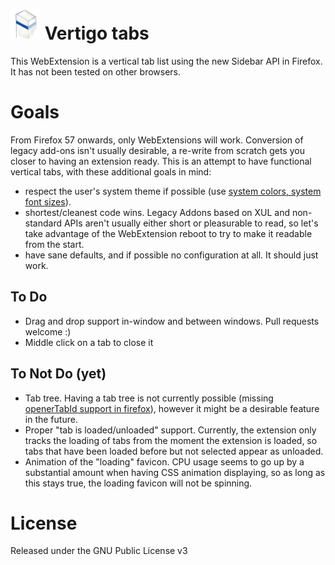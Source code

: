 # ![icon](icon48.png "Vertigo tabs") Vertigo tabs
This WebExtension is a vertical tab list using the new Sidebar API in Firefox.
It has not been tested on other browsers.

# Goals
From Firefox 57 onwards, only WebExtensions will work. Conversion of legacy
add-ons isn't usually desirable, a re-write from scratch gets you closer to
having an extension ready. This is an attempt to have functional vertical tabs,
with these additional goals in mind:
- respect the user's system theme if possible (use [system colors,
  system font sizes](
  https://developer.mozilla.org/en-US/docs/Web/CSS/color_value#System_Colors)).
- shortest/cleanest code wins. Legacy Addons based on XUL and non-standard APIs
  aren't usually either short or pleasurable to read, so let's take advantage
  of the WebExtension reboot to try to make it readable from the start.
- have sane defaults, and if possible no configuration at all.
  It should just work.

## To Do
- Drag and drop support in-window and between windows. Pull requests welcome :)
- Middle click on a tab to close it

## To Not Do (yet)
- Tab tree. Having a tab tree is not currently possible
  (missing [openerTabId support in firefox](
  https://developer.mozilla.org/en-US/Add-ons/WebExtensions/API/tabs/Tab#Browser_compatibility)),
  however it might be a desirable feature in the future.
- Proper "tab is loaded/unloaded" support. Currently, the extension only tracks
  the loading of tabs from the moment the extension is loaded, so tabs that
  have been loaded before but not selected appear as unloaded.
- Animation of the "loading" favicon. CPU usage seems to go up by a substantial
  amount when having CSS animation displaying, so as long as this stays true,
  the loading favicon will not be spinning.


# License
Released under the GNU Public License v3
